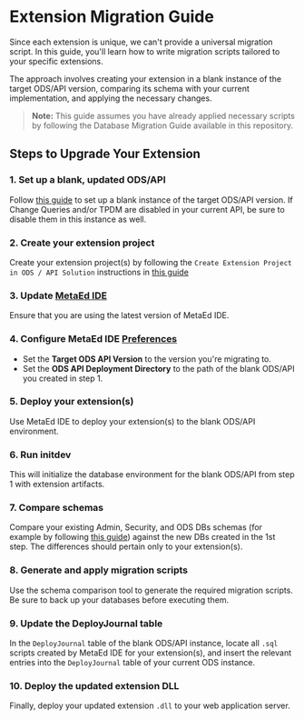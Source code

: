 # Extension Migration Guide

Since each extension is unique, we can't provide a universal migration script.
In this guide, you'll learn how to write migration scripts tailored to your
specific extensions.

The approach involves creating your extension in a blank instance of the target
ODS/API version, comparing its schema with your current implementation, and
applying the necessary changes.

> **Note:** This guide assumes you have already applied necessary scripts by
> following the Database Migration Guide available in this repository.

## Steps to Upgrade Your Extension

### 1. Set up a blank, updated ODS/API

Follow [this
guide](https://docs.ed-fi.org/reference/ods-api/getting-started/source-code-installation/)
to set up a blank instance of the target ODS/API version. If Change Queries
and/or TPDM are disabled in your current API, be sure to disable them in this
instance as well.

### 2. Create your extension project

Create your extension project(s) by following the `Create Extension Project in
   ODS / API Solution` instructions in [this
   guide](https://docs.ed-fi.org/reference/ods-api/how-to-guides/how-to-extend-the-ed-fi-ods-api-alternative-education-program-example#step-4-create-extension-project-in-ods--api-solution)

### 3. Update [MetaEd IDE](https://docs.ed-fi.org/reference/metaed/)

Ensure that you are using the latest version of MetaEd IDE.

### 4. Configure MetaEd IDE [Preferences](https://docs.ed-fi.org/reference/metaed/ide-user-guide/creating-and-maintaining-your-extension/#step-3-configure-metaed-preferences)

- Set the **Target ODS API Version** to the version you're migrating to.
- Set the **ODS API Deployment Directory** to the path of the blank ODS/API you
  created in step 1.

### 5. Deploy your extension(s)

Use MetaEd IDE to deploy your extension(s) to the blank ODS/API environment.

### 6. Run initdev

This will initialize the database environment for the blank ODS/API from step 1
with extension artifacts.

### 7. Compare schemas

Compare your existing Admin, Security, and ODS DBs schemas (for example by
following [this
guide](https://edfi.atlassian.net/wiki/spaces/rc/pages/24805773/How+To+View+API+and+Database+changes+in+the+latest+ODS+API+Release#HowTo:ViewAPIandDatabasechangesinthelatestODS/APIRelease-Viewingdatabasechanges))
against the new DBs created in the 1st step. The differences should pertain only
to your extension(s).

### 8. Generate and apply migration scripts

Use the schema comparison tool to generate the required migration scripts. Be
sure to back up your databases before executing them.

### 9. Update the DeployJournal table

In the `DeployJournal` table of the blank ODS/API instance, locate all `.sql`
scripts created by MetaEd IDE for your extension(s), and insert the relevant entries
into the `DeployJournal` table of your current ODS instance.

### 10. Deploy the updated extension DLL

Finally, deploy your updated extension `.dll` to your web application server.
